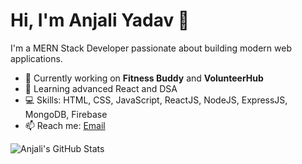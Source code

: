 # Hi, I'm Anjali Yadav 👋

I'm a MERN Stack Developer passionate about building modern web applications.

- 🔭 Currently working on **Fitness Buddy** and **VolunteerHub**
- 🌱 Learning advanced React and DSA
- 💻 Skills: HTML, CSS, JavaScript, ReactJS, NodeJS, ExpressJS, MongoDB, Firebase
- 📫 Reach me: [Email](mailto:anjaliyadav80590@gmail.com)

![Anjali's GitHub Stats](https://github-readme-stats.vercel.app/api?username=anjali80590&show_icons=true&theme=react)
